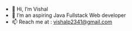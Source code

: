 - 👋 Hi, I’m Vishal
- 👀 I’m an aspiring Java Fullstack Web developer
- 📫 Reach me at : vishalp2341@gmail.com


<!---
vishalp2341/vishalp2341 is a ✨ special ✨ repository because its `README.md` (this file) appears on your GitHub profile.
You can click the Preview link to take a look at your changes.
--->
